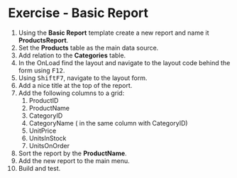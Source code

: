 ﻿# Exercise - Basic Report

1.	Using the **Basic Report** template create a new report and name it **ProductsReport**.
2.  Set the **Products** table as the main data source.
3.  Add relation to the **Categories** table.
4.  In the OnLoad find the layout and navigate to the layout code behind the form using <kbd>F12</kbd>.
5.  Using <kbd>Shift</kbd><kbd>F7</kbd>, navigate to the layout form.
6. Add a nice title at the top of the report.  
7.	Add the following columns to a grid:  
      1. ProductID
      2. ProductName
      3. CategoryID
      4. CategoryName ( in the same column with CategoryID)
      5. UnitPrice
      6. UnitsInStock
      7. UnitsOnOrder
8.	Sort the report by the **ProductName**.
9.  Add the new report to the main menu.
10.	Build and test.  

